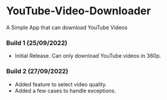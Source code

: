 # YouTube-Video-Downloader
A Simple App that can download YouTube Videos

### Build 1 (25/09/2022)
- Initial Release. Can only download YouTube videos in 360p.

### Build 2 (27/09/2022)
- Added feature to select video quality.
- Added a few cases to handle exceptions.

